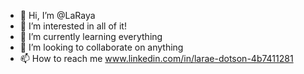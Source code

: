 - 👋 Hi, I’m @LaRaya
- 👀 I’m interested in all of it!
- 🌱 I’m currently learning everything
- 💞️ I’m looking to collaborate on anything
- 📫 How to reach me www.linkedin.com/in/larae-dotson-4b7411281

<!---
LaRaya2005/LaRaya2005 is a ✨ special ✨ repository because its `README.md` (this file) appears on your GitHub profile.
You can click the Preview link to take a look at your changes.
--->
